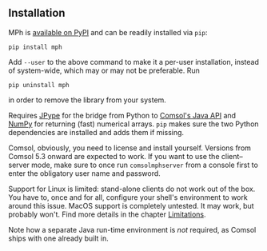 ﻿Installation
------------

MPh is [available on PyPI][dist] and can be readily installed via `pip`:
```none
pip install mph
```
Add `--user` to the above command to make it a per-user installation,
instead of system-wide, which may or may not be preferable. Run
```none
pip uninstall mph
```
in order to remove the library from your system.

Requires [JPype][jpype] for the bridge from Python to [Comsol's
Java API][japi] and [NumPy][numpy] for returning (fast) numerical arrays.
`pip` makes sure the two Python dependencies are installed and adds them
if missing.

Comsol, obviously, you need to license and install yourself. Versions
from Comsol 5.3 onward are expected to work. If you want to use the
client–server mode, make sure to once run `comsolmphserver` from a
console first to enter the obligatory user name and password.

Support for Linux is limited: stand-alone clients do not work out of
the box. You have to, once and for all, configure your shell's
environment to work around this issue. MacOS support is completely
untested. It may work, but probably won't. Find more details in the
chapter [Limitations](limitations).

Note how a separate Java run-time environment is *not* required, as
Comsol ships with one already built in.


[dist]:  https://pypi.python.org/pypi/mph
[jpype]: https://jpype.readthedocs.io
[japi]:  https://comsol.com/documentation/COMSOL_ProgrammingReferenceManual.pdf
[numpy]: https://numpy.org
